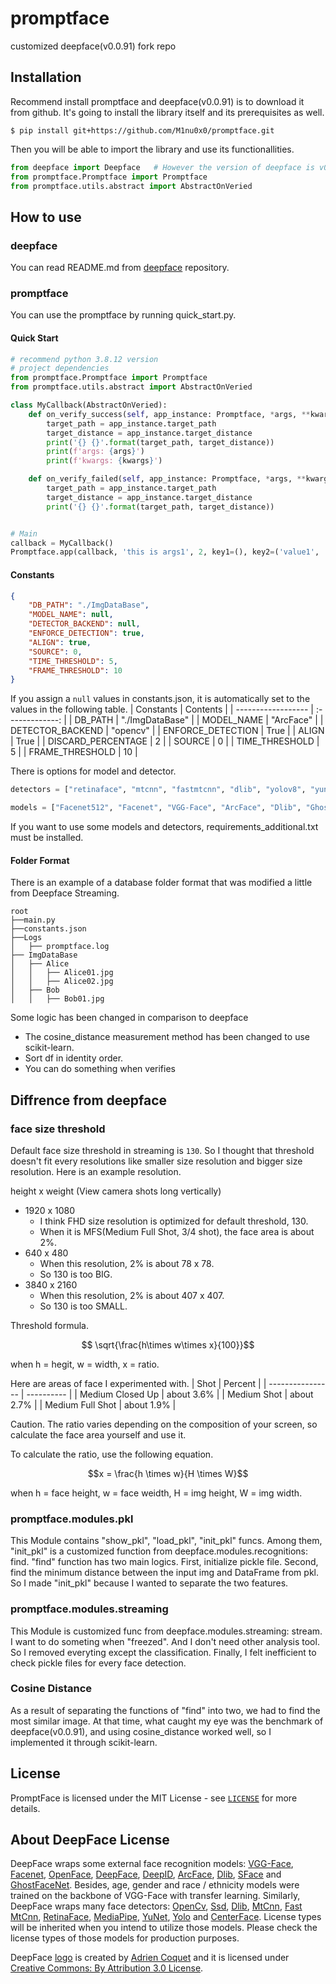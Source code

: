 # promptface
customized deepface(v0.0.91) fork repo

## Installation
Recommend install promptface and deepface(v0.0.91) is to download it from github. It's going to install the library itself and its prerequisites as well.
```console
$ pip install git+https://github.com/M1nu0x0/promptface.git
```

Then you will be able to import the library and use its functionallities.
```python
from deepface import Deepface   # However the version of deepface is v0.0.91
from promptface.Promptface import Promptface
from promptface.utils.abstract import AbstractOnVeried
```

## How to use

### deepface
You can read README.md from [deepface](https://github.com/serengil/deepface) repository.

### promptface
You can use the promptface by running quick_start.py.

#### Quick Start
```py
# recommend python 3.8.12 version
# project dependencies
from promptface.Promptface import Promptface
from promptface.utils.abstract import AbstractOnVeried

class MyCallback(AbstractOnVeried):
    def on_verify_success(self, app_instance: Promptface, *args, **kwargs):
        target_path = app_instance.target_path
        target_distance = app_instance.target_distance
        print('{} {}'.format(target_path, target_distance))
        print(f'args: {args}')
        print(f'kwargs: {kwargs}')

    def on_verify_failed(self, app_instance: Promptface, *args, **kwargs):
        target_path = app_instance.target_path
        target_distance = app_instance.target_distance
        print('{} {}'.format(target_path, target_distance))


# Main
callback = MyCallback()
Promptface.app(callback, 'this is args1', 2, key1=(), key2=('value1', 'value2'))
```

#### Constants
```json
{
    "DB_PATH": "./ImgDataBase",
    "MODEL_NAME": null,
    "DETECTOR_BACKEND": null,
    "ENFORCE_DETECTION": true,
    "ALIGN": true,
    "SOURCE": 0,
    "TIME_THRESHOLD": 5,
    "FRAME_THRESHOLD": 10
}
```
If you assign a `null` values in constants.json, it is automatically set to the values in the following table.
| Constants          |    Contents     |
| ------------------ | :-------------: |
| DB_PATH            | "./ImgDataBase" |
| MODEL_NAME         |    "ArcFace"    |
| DETECTOR_BACKEND   |    "opencv"     |
| ENFORCE_DETECTION  |      True       |
| ALIGN              |      True       |
| DISCARD_PERCENTAGE |        2        |
| SOURCE             |        0        |
| TIME_THRESHOLD     |        5        |
| FRAME_THRESHOLD    |       10        |

There is options for model and detector.
```py
detectors = ["retinaface", "mtcnn", "fastmtcnn", "dlib", "yolov8", "yunet", "centerface", "mediapipe", "ssd", "opencv", "skip"]

models = ["Facenet512", "Facenet", "VGG-Face", "ArcFace", "Dlib", "GhostFaceNet", "SFace", "OpenFace", "DeepFace", "DeepID"]
```
If you want to use some models and detectors, requirements_additional.txt must be installed.

#### Folder Format
There is an example of a database folder format that was modified a little from Deepface Streaming.
```
root
├──main.py
├──constants.json
├──Logs
│   ├── promptface.log
├── ImgDataBase
│   ├── Alice
│   │   ├── Alice01.jpg
│   │   ├── Alice02.jpg
│   ├── Bob
│   │   ├── Bob01.jpg
```

Some logic has been changed in comparison to deepface
- The cosine_distance measurement method has been changed to use scikit-learn.
- Sort df in identity order.
- You can do something when verifies

## Diffrence from deepface
### face size threshold
Default face size threshold in streaming is `130`. So I thought that threshold doesn't fit every resolutions like smaller size resolution and bigger size resolution. Here is an example resolution.

height x weight (View camera shots long vertically)
- 1920 x 1080
  - I think FHD size resolution is optimized for default threshold, 130.
  - When it is MFS(Medium Full Shot, 3/4 shot), the face area is about 2%.
- 640 x 480
  - When this resolution, 2% is about 78 x 78.
  - So 130 is too BIG.
- 3840 x 2160
  - When this resolution, 2% is about 407 x 407.
  - So 130 is too SMALL.

Threshold formula.
```math
 \sqrt{\frac{h\times w\times x}{100}}
```
when h = hegit, w = width, x = ratio.

Here are areas of face I experimented with.
| Shot             | Percent    |
| ---------------- | ---------- |
| Medium Closed Up | about 3.6% |
| Medium Shot      | about 2.7% |
| Medium Full Shot | about 1.9% |

Caution. The ratio varies depending on the composition of your screen, so calculate the face area yourself and use it.

To calculate the ratio, use the following equation.
```math
x = \frac{h \times w}{H \times W}
```
when h = face height, w = face weidth, H = img height, W = img width.

### promptface.modules.pkl
This Module contains "show_pkl", "load_pkl", "init_pkl" funcs. Among them, "init_pkl" is a customized function from deepface.modules.recognitions: find. "find" function has two main logics. First, initialize pickle file. Second, find the minimum distance between the input img and DataFrame from pkl. So I made "init_pkl" because I wanted to separate the two features.

### promptface.modules.streaming
This Module is customized func from deepface.modules.streaming: stream. I want to do someting when "freezed". And I don't need other analysis tool. So I removed everyting except the classification. Finally, I felt inefficient to check pickle files for every face detection.

### Cosine Distance
As a result of separating the functions of "find" into two, we had to find the most similar image. At that time, what caught my eye was the benchmark of deepface(v0.0.91), and using cosine_distance worked well, so I implemented it through scikit-learn.

## License

PromptFace is licensed under the MIT License - see [`LICENSE`](https://github.com/M1nu0x0/prompt_face/blob/master/LICENSE) for more details.

## About DeepFace License
DeepFace wraps some external face recognition models: [VGG-Face](http://www.robots.ox.ac.uk/~vgg/software/vgg_face/), [Facenet](https://github.com/davidsandberg/facenet/blob/master/LICENSE.md), [OpenFace](https://github.com/iwantooxxoox/Keras-OpenFace/blob/master/LICENSE), [DeepFace](https://github.com/swghosh/DeepFace), [DeepID](https://github.com/Ruoyiran/DeepID/blob/master/LICENSE.md), [ArcFace](https://github.com/leondgarse/Keras_insightface/blob/master/LICENSE), [Dlib](https://github.com/davisking/dlib/blob/master/dlib/LICENSE.txt), [SFace](https://github.com/opencv/opencv_zoo/blob/master/models/face_recognition_sface/LICENSE) and [GhostFaceNet](https://github.com/HamadYA/GhostFaceNets/blob/main/LICENSE). Besides, age, gender and race / ethnicity models were trained on the backbone of VGG-Face with transfer learning. Similarly, DeepFace wraps many face detectors: [OpenCv](https://github.com/opencv/opencv/blob/4.x/LICENSE), [Ssd](https://github.com/opencv/opencv/blob/master/LICENSE), [Dlib](https://github.com/davisking/dlib/blob/master/LICENSE.txt), [MtCnn](https://github.com/ipazc/mtcnn/blob/master/LICENSE), [Fast MtCnn](https://github.com/timesler/facenet-pytorch/blob/master/LICENSE.md), [RetinaFace](https://github.com/serengil/retinaface/blob/master/LICENSE), [MediaPipe](https://github.com/google/mediapipe/blob/master/LICENSE), [YuNet](https://github.com/ShiqiYu/libfacedetection/blob/master/LICENSE), [Yolo](https://github.com/derronqi/yolov8-face/blob/main/LICENSE) and [CenterFace](https://github.com/Star-Clouds/CenterFace/blob/master/LICENSE). License types will be inherited when you intend to utilize those models. Please check the license types of those models for production purposes.


DeepFace [logo](https://thenounproject.com/term/face-recognition/2965879/) is created by [Adrien Coquet](https://thenounproject.com/coquet_adrien/) and it is licensed under [Creative Commons: By Attribution 3.0 License](https://creativecommons.org/licenses/by/3.0/).
